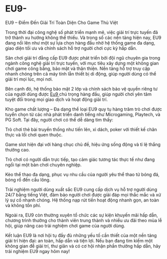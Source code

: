 # EU9-
EU9 – Điểm Đến Giải Trí Toàn Diện Cho Game Thủ Việt

Trong thời đại công nghệ số phát triển mạnh mẽ, việc giải trí trực tuyến đã trở thành xu hướng không thể thiếu. Và trong số các nền tảng hiện nay, EU9 đang nổi lên như một sự lựa chọn hàng đầu nhờ hệ thống game đa dạng, giao diện tối ưu và chính sách hỗ trợ người chơi cực kỳ hấp dẫn.

Sân chơi giải trí đẳng cấp
EU9 được phát triển bởi đội ngũ chuyên gia trong ngành công nghệ giải trí trực tuyến, với mục tiêu xây dựng một không gian chơi game công bằng, bảo mật và thân thiện. Nền tảng hỗ trợ truy cập nhanh chóng trên cả máy tính lẫn thiết bị di động, giúp người dùng có thể giải trí mọi lúc, mọi nơi.

Bên cạnh đó, hệ thống bảo mật 2 lớp và chính sách bảo vệ quyền riêng tư của người dùng được <a href=https://www-eu9.com> Eu9 </a>  chú trọng hàng đầu, giúp người chơi yên tâm tuyệt đối trong mọi giao dịch và hoạt động giải trí.

Kho game chất lượng – Đa dạng thể loại
EU9 quy tụ hàng trăm trò chơi được tuyển chọn từ các nhà phát triển danh tiếng như Microgaming, Playtech, và PG Soft. Tại đây, người chơi có thể dễ dàng tìm thấy:

Trò chơi thẻ bài truyền thống như tiến lên, xì dách, poker với thiết kế chân thực và lối chơi quen thuộc.

Game slot hiện đại với hàng chục chủ đề, hiệu ứng sống động và tỉ lệ thắng thưởng cao.

Trò chơi có người dẫn trực tiếp, tạo cảm giác tương tác thực tế như đang ngồi tại một bàn chơi chuyên nghiệp.

Kèo thể thao đa dạng, phục vụ nhu cầu của người yêu thể thao từ bóng đá, bóng rổ đến cầu lông.

Trải nghiệm người dùng xuất sắc
EU9 cung cấp dịch vụ hỗ trợ người dùng 24/7 bằng tiếng Việt, đảm bảo người chơi được giải đáp mọi thắc mắc và xử lý sự cố nhanh chóng. Hệ thống nạp rút tiền hoạt động nhanh gọn, an toàn và không tốn phí.

Ngoài ra, EU9 còn thường xuyên tổ chức các sự kiện khuyến mãi hấp dẫn, chương trình thưởng cho thành viên trung thành và nhiều ưu đãi theo mùa lễ hội, giúp nâng cao trải nghiệm chơi game của người dùng.

Kết luận
EU9 là nơi hội tụ đầy đủ những yếu tố cần thiết của một nền tảng giải trí hiện đại: an toàn, hấp dẫn và tiện lợi. Nếu bạn đang tìm kiếm một không gian để giải trí, thư giãn và có cơ hội nhận phần thưởng hấp dẫn, hãy trải nghiệm EU9 ngay hôm nay!
